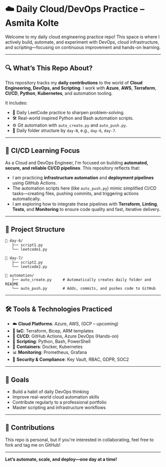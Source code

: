 # ☁️ Daily Cloud/DevOps Practice – Asmita Kolte

Welcome to my daily cloud engineering practice repo! This space is where I actively build, automate, and experiment with DevOps, cloud infrastructure, and scripting—focusing on continuous improvement and hands-on learning.

---

## 🔍 What’s This Repo About?

This repository tracks my **daily contributions** to the world of **Cloud Engineering, DevOps, and Scripting**. I work with **Azure**, **AWS**, **Terraform**, **CI/CD**, **Python**, **Kubernetes**, and automation tooling.

It includes:

- 🧠 Daily LeetCode practice to sharpen problem-solving.
- 🛠️ Real-world inspired Python and Bash automation scripts.
- ⚙️ Git automation with `auto_create.py` and `auto_push.py`.
- 📁 Daily folder structure by `day-N`, e.g., `day-6`, `day-7`.

---

## 🔄 CI/CD Learning Focus

As a Cloud and DevOps Engineer, I'm focused on building **automated, secure, and reliable CI/CD pipelines**. This repository reflects that:

- I am practicing **infrastructure automation** and **deployment pipelines** using GitHub Actions.
- The automation scripts here (like `auto_push.py`) mimic simplified CI/CD tasks—creating files, pushing commits, and triggering actions automatically.
- I am exploring how to integrate these pipelines with **Terraform**, **Linting**, **Tests**, and **Monitoring** to ensure code quality and fast, iterative delivery.

---

## 📜 Project Structure

```
📁 day-6/
   ├── script1.py
   └── leetcode1.py

📁 day-7/
   ├── script2.py
   └── leetcode2.py

📁 automation/
   ├── auto_create.py     # Automatically creates daily folder and README
   └── auto_push.py       # Adds, commits, and pushes code to GitHub
```

---

## 🛠️ Tools & Technologies Practiced

- ☁️ **Cloud Platforms**: Azure, AWS, (GCP – upcoming)
- 🧱 **IaC**: Terraform, Bicep, ARM templates
- 🔁 **CI/CD**: GitHub Actions, Azure DevOps (Hands-on)
- 🐍 **Scripting**: Python, Bash, PowerShell
- 🐳 **Containers**: Docker, Kubernetes
- 📊 **Monitoring**: Prometheus, Grafana
- 🔐 **Security & Compliance**: Key Vault, RBAC, GDPR, SOC2

---

## 🚀 Goals

- Build a habit of daily DevOps thinking
- Improve real-world cloud automation skills
- Contribute regularly to a professional portfolio
- Master scripting and infrastructure workflows

---

## 🤝 Contributions

This repo is personal, but if you're interested in collaborating, feel free to fork and tag me on GitHub!

---

**Let’s automate, scale, and deploy—one day at a time!**